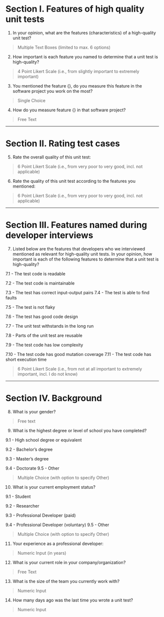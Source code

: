# Section I. Features of high quality unit tests

1. In your opinion, what are the features (characteristics) of a high-quality unit test?
> Multiple Text Boxes (limited to max. 6 options)

2. How important is each feature you named to determine that a unit test is high-quality?
> 4 Point Likert Scale (i.e., from slightly important to extremely important)

3. You mentioned the feature {}, do you measure this feature in the software project you work on 
the most?
> Single Choice

4. How do you measure feature {} in that software project?
> Free Text

---

# Section II. Rating test cases

5. Rate the overall quality of this unit test:
> 6 Point Likert Scale (i.e., from very poor to very good, incl. not applicable)

6. Rate the quality of this unit test according to the features you mentioned:
> 6 Point Likert Scale (i.e., from very poor to very good, incl. not applicable)

---

# Section III. Features named during developer interviews

7. Listed below are the features that developers who we interviewed mentioned as relevant for high-quality unit tests. In your opinion, how important is each of the following features to determine that a unit test is high-quality?

7.1 - The test code is readable

7.2 - The test code is maintainable

7.3 - The test has correct input-output pairs 7.4 - The test is able to find faults

7.5 - The test is not flaky

7.6 - The test has good code design

7.7 - The unit test withstands in the long run

7.8 - Parts of the unit test are reusable

7.9 - The test code has low complexity

7.10 - The test code has good mutation coverage 7.11 - The test code has short execution time
> 6 Point Likert Scale (i.e., from not at all important to extremely important, incl. I do not know)

---

# Section IV. Background

8. What is your gender?
> Free text

9. What is the highest degree or level of school you have completed? 

9.1 - High school degree or equivalent

9.2 - Bachelor’s degree

9.3 - Master’s degree

9.4 - Doctorate 9.5 - Other
> Multiple Choice (with option to specify Other)

10. What is your current employment status? 

9.1 - Student

9.2 - Researcher

9.3 - Professional Developer (paid)

9.4 - Professional Developer (voluntary) 9.5 - Other
> Multiple Choice (with option to specify Other)

11. Your experience as a professional developer:
> Numeric Input (in years)

12. What is your current role in your company/organization?
> Free Text

13. What is the size of the team you currently work with?
> Numeric Input

14. How many days ago was the last time you wrote a unit test?
> Numeric Input